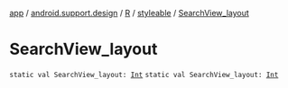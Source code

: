 [app](../../../index.md) / [android.support.design](../../index.md) / [R](../index.md) / [styleable](index.md) / [SearchView_layout](.)

# SearchView_layout

`static val SearchView_layout: `[`Int`](https://kotlinlang.org/api/latest/jvm/stdlib/kotlin/-int/index.html)
`static val SearchView_layout: `[`Int`](https://kotlinlang.org/api/latest/jvm/stdlib/kotlin/-int/index.html)